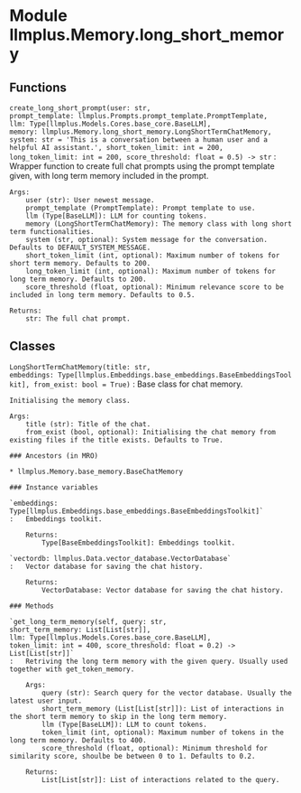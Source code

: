 Module llmplus.Memory.long_short_memory
=======================================

Functions
---------

    
`create_long_short_prompt(user: str, prompt_template: llmplus.Prompts.prompt_template.PromptTemplate, llm: Type[llmplus.Models.Cores.base_core.BaseLLM], memory: llmplus.Memory.long_short_memory.LongShortTermChatMemory, system: str = 'This is a conversation between a human user and a helpful AI assistant.', short_token_limit: int = 200, long_token_limit: int = 200, score_threshold: float = 0.5) ‑> str`
:   Wrapper function to create full chat prompts using the prompt template given, with long term memory included in the prompt. 
    
    Args:
        user (str): User newest message.
        prompt_template (PromptTemplate): Prompt template to use.
        llm (Type[BaseLLM]): LLM for counting tokens.
        memory (LongShortTermChatMemory): The memory class with long short term functionalities.
        system (str, optional): System message for the conversation. Defaults to DEFAULT_SYSTEM_MESSAGE.
        short_token_limit (int, optional): Maximum number of tokens for short term memory. Defaults to 200.
        long_token_limit (int, optional): Maximum number of tokens for long term memory. Defaults to 200.
        score_threshold (float, optional): Minimum relevance score to be included in long term memory. Defaults to 0.5.
    
    Returns:
        str: The full chat prompt.

Classes
-------

`LongShortTermChatMemory(title: str, embeddings: Type[llmplus.Embeddings.base_embeddings.BaseEmbeddingsToolkit], from_exist: bool = True)`
:   Base class for chat memory.
        
    
    Initialising the memory class.
    
    Args:
        title (str): Title of the chat.
        from_exist (bool, optional): Initialising the chat memory from existing files if the title exists. Defaults to True.

    ### Ancestors (in MRO)

    * llmplus.Memory.base_memory.BaseChatMemory

    ### Instance variables

    `embeddings: Type[llmplus.Embeddings.base_embeddings.BaseEmbeddingsToolkit]`
    :   Embeddings toolkit.
        
        Returns:
            Type[BaseEmbeddingsToolkit]: Embeddings toolkit.

    `vectordb: llmplus.Data.vector_database.VectorDatabase`
    :   Vector database for saving the chat history.
        
        Returns:
            VectorDatabase: Vector database for saving the chat history.

    ### Methods

    `get_long_term_memory(self, query: str, short_term_memory: List[List[str]], llm: Type[llmplus.Models.Cores.base_core.BaseLLM], token_limit: int = 400, score_threshold: float = 0.2) ‑> List[List[str]]`
    :   Retriving the long term memory with the given query. Usually used together with get_token_memory.
        
        Args:
            query (str): Search query for the vector database. Usually the latest user input.
            short_term_memory (List[List[str]]): List of interactions in the short term memory to skip in the long term memory.
            llm (Type[BaseLLM]): LLM to count tokens.
            token_limit (int, optional): Maximum number of tokens in the long term memory. Defaults to 400.
            score_threshold (float, optional): Minimum threshold for similarity score, shoulbe be between 0 to 1. Defaults to 0.2.
        
        Returns:
            List[List[str]]: List of interactions related to the query.
